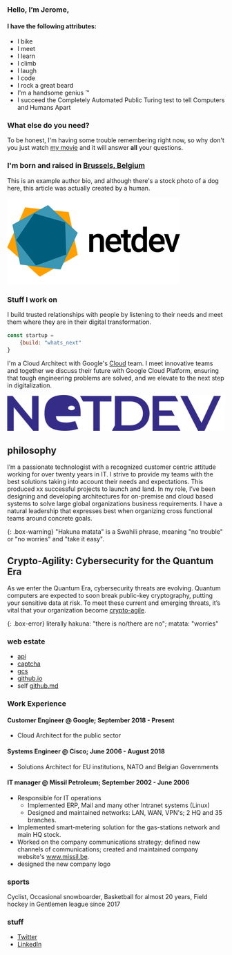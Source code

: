 

### Hello, I’m Jerome,  

#### I have the following attributes:

- I bike
- I meet 
- I learn
- I climb
- I laugh 
- I code 
- I rock a great beard
- I'm a handsome genius &#8482;
- I succeed the Completely Automated Public Turing test to tell Computers and Humans Apart


### What else do you need?

To be honest, I'm having some trouble remembering right now, so why don't you just watch [my movie](https://en.wikipedia.org/wiki/The_Princess_Bride_%28film%29) and it will answer **all** your questions.


### I'm born and raised in [Brussels, Belgium](https://goo.gl/maps/Xhy4aBu1WYrbBHe97)

This is an example author bio, and although there's a stock photo of a dog here, this article was actually created by a human. 

![Yellow Duck](/assets/img/logo.jpg 'Logo')

### Stuff I work on

I build trusted relationships with people by listening to their needs and meet them where they are in their digital transformation.

```javascript
const startup = 
    {build: "whats_next"
}
```
I'm a Cloud Architect with Google's [Cloud](https://cloud.google.com) team. I meet innovative teams and together we discuss their future with Google Cloud Platform, ensuring that tough engineering problems are solved, and we elevate to the next step in digitalization.

![Yellow Duck](/assets/img/logo.png 'Logo')

## philosophy

I’m a passionate technologist with a recognized customer centric attitude working for over twenty years in IT.  I strive to provide my teams with the best solutions taking into account their needs and expectations. This produced xx successful projects to launch and land.  In my role, I’ve been  designing and developing architectures for on-premise and cloud based systems to solve large global organizations business requirements.  I have a natural leadership that expresses best when organizing cross functional teams around concrete goals.


{: .box-warning}
"Hakuna matata" is a Swahili phrase, meaning "no trouble" or "no worries" and "take it easy". 

## Crypto-Agility: Cybersecurity for the Quantum Era
As we enter the Quantum Era, cybersecurity threats are evolving. Quantum computers are expected to soon break public-key cryptography, putting your sensitive data at risk. To meet these current and emerging threats, it’s vital that your organization become [crypto-agile](https://cloud.google.com/blog/products/identity-security/how-google-is-preparing-for-a-post-quantum-world).

{: .box-error}
literally hakuna: "there is no/there are no"; matata: "worries"


### web estate
* [api](https://fb.netdev.be/)
* [captcha](https://web3.netdev.be/) 
* [gcs](https://netdev.be)
* [github.io](https://blog.netdev.be)
* self [github.md](https://v3.netdev.be)

### Work Experience

#### Customer Engineer @ Google; September  2018 - Present
* Cloud  Architect for the public sector

#### Systems Engineer @ Cisco; June  2006 - August 2018
* Solutions Architect for EU institutions, NATO and Belgian Governments

#### IT manager @ Missil Petroleum; September 2002 - June 2006
* Responsible for IT operations
    * Implemented ERP, Mail and many other Intranet systems (Linux)
    * Designed and maintained networks: LAN, WAN, VPN's; 2 HQ and 35 branches. 
* Implemented smart-metering solution for the  gas-stations network and main HQ stock. 
* Worked on the company communications strategy; defined new channels of communications; created and maintained company website's www.missil.be. 
* designed the new company logo

### sports 
Cyclist, Occasional snowboarder, Basketball for almost 20 years, Field hockey in Gentlemen league since 2017

### stuff

* [Twitter](https://twitter.com/jpaquay)
* [LinkedIn](https://linkedin.com/in/jeromepaquay) 


